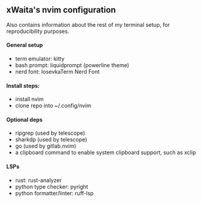 ## xWaita's nvim configuration
Also contains information about the rest of my terminal setup, for reproducibility purposes.

#### General setup
- term emulator: kitty
- bash prompt: liquidprompt (powerline theme)
- nerd font: IosevkaTerm Nerd Font

#### Install steps: 
- install nvim 
- clone repo into ~/.config/nvim

#### Optional deps
- ripgrep (used by telescope)
- sharkdp (used by telescope)
- go (used by gitlab.nvim)
- a clipboard command to enable system clipboard support, such as xclip

#### LSPs
- rust: rust-analyzer
- python type checker: pyright
- python formatter/linter: ruff-lsp
